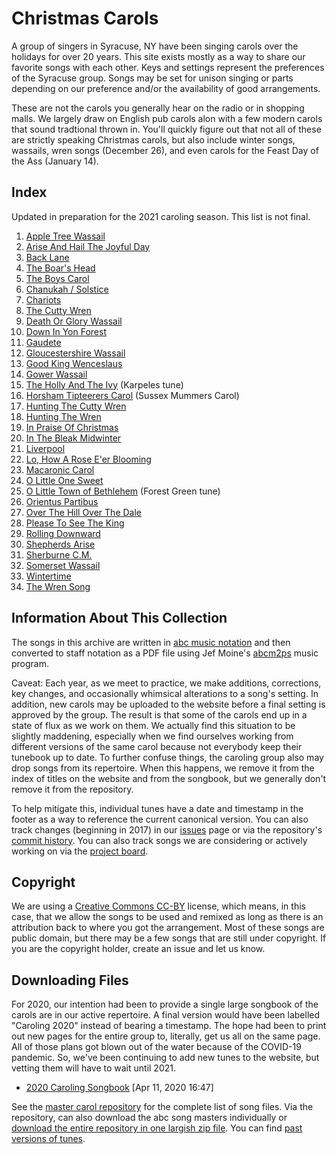 # Christmas Carols

A group of singers in Syracuse, NY have been singing carols over the holidays for over 20 years. This site exists mostly as a way to share our favorite songs with each other. Keys and settings represent the preferences of the Syracuse group. Songs may be set for unison singing or parts depending on our preference and/or the availability of good arrangements. 

These are not the carols you generally hear on the radio or in shopping malls. We largely draw on English pub carols alon with a few modern carols that sound tradtional thrown in. You'll quickly figure out that not all of these are strictly speaking Christmas carols, but also include winter songs, wassails, wren songs (December 26), and even carols for the Feast Day of the Ass (January 14). 

## Index

Updated in preparation for the 2021 caroling season. This list is not final.

1. [Apple Tree Wassail](pdf/apple-tree-wassail.pdf)
1. [Arise And Hail The Joyful Day](pdf/arise-hail-joyful-day.pdf)
1. [Back Lane](pdf/back-lane.pdf)
1. [The Boar's Head](pdf/boars-head.pdf)
1. [The Boys Carol](pdf/boys-carol.pdf)
1. [Chanukah / Solstice](pdf/chanukah-solstice.pdf)
1. [Chariots](pdf/chariots__harmony.pdf)
1. [The Cutty Wren](pdf/cutty-wren.pdf)
1. [Death Or Glory Wassail](pdf/death-or-glory-wassail.pdf)
1. [Down In Yon Forest](pdf/down-in-yon-forest.pdf)
1. [Gaudete](pdf/gaudete.pdf)
1. [Gloucestershire Wassail](pdf/gloucestershire-wassail.pdf)
1. [Good King Wenceslaus](pdf/good-king-wenceslaus.pdf)
1. [Gower Wassail](pdf/gower-wassail.pdf)
1. [The Holly And The Ivy](pdf/holly-and-ivy-karpeles.pdf) (Karpeles tune)
1. [Horsham Tipteerers Carol](pdf/horsham-tipteerers-carol.pdf) (Sussex Mummers Carol)
1. [Hunting The Cutty Wren](pdf/hunting-the-cutty-wren.pdf)
1. [Hunting The Wren](pdf/hunting-the-wren.pdf)
1. [In Praise Of Christmas](pdf/in-praise-of-christmas.pdf)
1. [In The Bleak Midwinter](pdf/in-the-bleak-midwinter.pdf)
1. [Liverpool](pdf/liverpool.pdf)
1. [Lo, How A Rose E'er Blooming](pdf/lo-how-a-rose.pdf)
1. [Macaronic Carol](pdf/macaronic-carol.pdf)
1. [O Little One Sweet](pdf/o-little-one-sweet.pdf)
1. [O Little Town of Bethlehem](pdf/o-little-town-of-bethlehem.pdf) (Forest Green tune)
1. [Orientus Partibus](pdf/orientus-partibus.pdf)
1. [Over The Hill Over The Dale](pdf/over-the-hill-over-the-dale.pdf)
1. [Please To See The King](pdf/please-to-see-the-king.pdf)
1. [Rolling Downward](pdf/rolling-downward.pdf)
1. [Shepherds Arise](pdf/shepherds-arise.pdf)
1. [Sherburne C.M.](pdf/sherburne.pdf)
1. [Somerset Wassail](pdf/somerset-wassail.pdf)
1. [Wintertime](pdf/wintertime.pdf)
1. [The Wren Song](pdf/wren-song.pdf)

## Information About This Collection

The songs in this archive are written in [abc music notation](http://abcnotation.com/) and then converted to staff notation as a PDF file using Jef Moine's [abcm2ps](https://formulae.brew.sh/formula/abcm2ps) music program. 

Caveat: Each year, as we meet to practice, we make additions, corrections, key changes, and occasionally whimsical alterations to a song's setting. In addition, new carols may be uploaded to the website before a final setting is approved by the group. The result is that some of the carols end up in a state of flux as we work on them. We actually find this situation to be slightly maddening, especially when we find ourselves working from different versions of the same carol because not everybody keep their tunebook up to date. To further confuse things, the caroling group also may drop songs from its repertoire. When this happens, we remove it from the index of titles on the website and from the songbook, but we generally don't remove it from the repository.

To help mitigate this, individual tunes have a date and timestamp in the footer as a way to reference the current canonical version. You can also track changes (beginning in 2017) in our [issues](https://github.com/syracuse-singers/xmas/issues) page or via the repository's [commit history](https://github.com/syracuse-singers/xmas/commits/master). You can also track songs we are considering or actively working on via the [project board](https://github.com/syracuse-singers/xmas/projects/1).

## Copyright

We are using a [Creative Commons CC-BY](https://creativecommons.org/licenses/by/2.0/) license, which means, in this case, that we allow the songs to be used and remixed as long as there is an attribution back to where you got the arrangement. Most of these songs are public domain, but there may be a few songs that are still under copyright. If you are the copyright holder, create an issue and let us know.

## Downloading Files

For 2020, our intention had been to provide a single large songbook of the carols are in our active repertoire. A final version would have been labelled "Caroling 2020" instead of bearing a timestamp. The hope had been to print out new pages for the entire group to, literally, get us all on the same page. All of those plans got blown out of the water because of the COVID-19 pandemic. So, we've been continuing to add new tunes to the website, but vetting them will have to wait until 2021.

- [2020 Caroling Songbook](tunebooks/xmas-2020.pdf) [Apr 11, 2020 16:47]

See the [master carol repository](https://github.com/syracuse-singers/xmas) for the complete list of song files. Via the repository, can also download the abc song masters individually or [download the entire repository in one largish zip file](https://github.com/syracuse-singers/xmas/archive/master.zip). You can find [past versions of tunes](https://github.com/syracuse-singers/xmas/releases).

